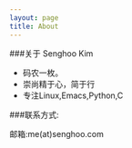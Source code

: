 ```yaml
---
layout: page
title: About
---
```


###关于 Senghoo Kim

* 码农一枚。
* 崇尚精于心，简于行
* 专注Linux,Emacs,Python,C

###联系方式:

邮箱:me(at)senghoo.com
